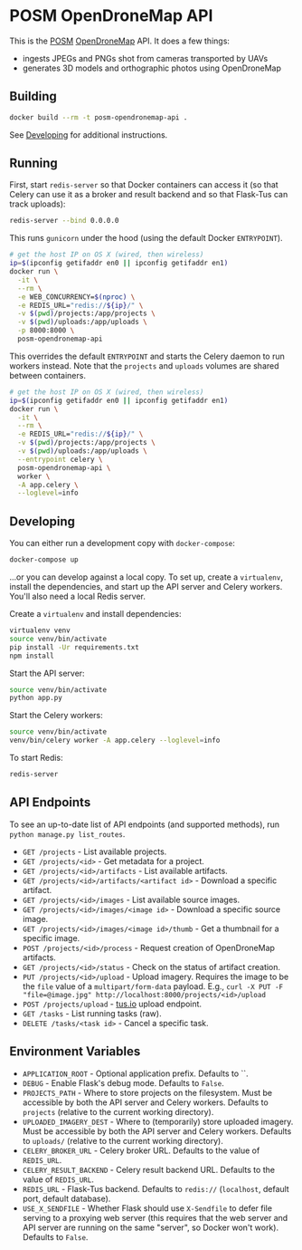 # POSM OpenDroneMap API

This is the [POSM](https://github.com/AmericanRedCross/posm) [OpenDroneMap](https://github.com/OpenDroneMap/OpenDroneMap) API. It does a few things:

* ingests JPEGs and PNGs shot from cameras transported by UAVs
* generates 3D models and orthographic photos using OpenDroneMap

## Building

```bash
docker build --rm -t posm-opendronemap-api .
```

See [Developing](#Developing) for additional instructions.

## Running

First, start `redis-server` so that Docker containers can access it (so that Celery can use it as a
broker and result backend and so that Flask-Tus can track uploads):

```bash
redis-server --bind 0.0.0.0
```

This runs `gunicorn` under the hood (using the default Docker `ENTRYPOINT`).

```bash
# get the host IP on OS X (wired, then wireless)
ip=$(ipconfig getifaddr en0 || ipconfig getifaddr en1)
docker run \
  -it \
  --rm \
  -e WEB_CONCURRENCY=$(nproc) \
  -e REDIS_URL="redis://${ip}/" \
  -v $(pwd)/projects:/app/projects \
  -v $(pwd)/uploads:/app/uploads \
  -p 8000:8000 \
  posm-opendronemap-api
```

This overrides the default `ENTRYPOINT` and starts the Celery daemon to run workers instead. Note
that the `projects` and `uploads` volumes are shared between containers.

```bash
# get the host IP on OS X (wired, then wireless)
ip=$(ipconfig getifaddr en0 || ipconfig getifaddr en1)
docker run \
  -it \
  --rm \
  -e REDIS_URL="redis://${ip}/" \
  -v $(pwd)/projects:/app/projects \
  -v $(pwd)/uploads:/app/uploads \
  --entrypoint celery \
  posm-opendronemap-api \
  worker \
  -A app.celery \
  --loglevel=info
```

## Developing

You can either run a development copy with `docker-compose`:

```bash
docker-compose up
```

...or you can develop against a local copy. To set up, create a `virtualenv`, install the
dependencies, and start up the API server and Celery workers. You'll also need a local Redis server.

Create a `virtualenv` and install dependencies:

```bash
virtualenv venv
source venv/bin/activate
pip install -Ur requirements.txt
npm install
```

Start the API server:

```bash
source venv/bin/activate
python app.py
```

Start the Celery workers:

```bash
source venv/bin/activate
venv/bin/celery worker -A app.celery --loglevel=info
```

To start Redis:

```bash
redis-server
```

## API Endpoints

To see an up-to-date list of API endpoints (and supported methods), run `python manage.py
list_routes`.

* `GET /projects` - List available projects.
* `GET /projects/<id>` - Get metadata for a project.
* `GET /projects/<id>/artifacts` - List available artifacts.
* `GET /projects/<id>/artifacts/<artifact id>` - Download a specific artifact.
* `GET /projects/<id>/images` - List available source images.
* `GET /projects/<id>/images/<image id>` - Download a specific source image.
* `GET /projects/<id>/images/<image id>/thumb` - Get a thumbnail for a specific image.
* `POST /projects/<id>/process` - Request creation of OpenDroneMap artifacts.
* `GET /projects/<id>/status` - Check on the status of artifact creation.
* `PUT /projects/<id>/upload` - Upload imagery. Requires the image to be the `file` value of a
  `multipart/form-data` payload. E.g., `curl -X PUT -F "file=@image.jpg"
  http://localhost:8000/projects/<id>/upload`
* `POST /projects/upload` - [tus.io](https://tus.io/) upload endpoint.
* `GET /tasks` - List running tasks (raw).
* `DELETE /tasks/<task id>` - Cancel a specific task.

## Environment Variables

* `APPLICATION_ROOT` - Optional application prefix. Defaults to ``.
* `DEBUG` - Enable Flask's debug mode. Defaults to `False`.
* `PROJECTS_PATH` - Where to store projects on the filesystem. Must be accessible by both the API
  server and Celery workers. Defaults to `projects` (relative to the current working directory).
* `UPLOADED_IMAGERY_DEST` - Where to (temporarily) store uploaded imagery. Must be accessible by
  both the API server and Celery workers. Defaults to `uploads/` (relative to the current working
  directory).
* `CELERY_BROKER_URL` - Celery broker URL. Defaults to the value of `REDIS_URL`.
* `CELERY_RESULT_BACKEND` - Celery result backend URL. Defaults to the value of `REDIS_URL`.
* `REDIS_URL` - Flask-Tus backend. Defaults to `redis://` (`localhost`, default port, default
  database).
* `USE_X_SENDFILE` - Whether Flask should use `X-Sendfile` to defer file serving to a proxying web
  server (this requires that the web server and API server are running on the same "server", so
  Docker won't work). Defaults to `False`.
